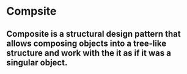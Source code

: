 # Compsite

## Composite is a structural design pattern that allows composing objects into a tree-like structure and work with the it as if it was a singular object.